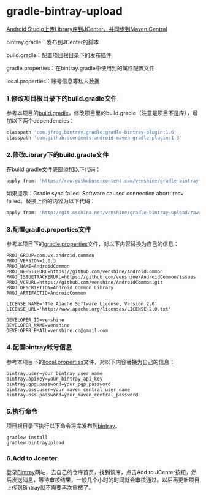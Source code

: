 gradle-bintray-upload
==

[Android Studio上传Library库到JCenter，并同步到Maven Central](http://blog.csdn.net/venshine/article/details/51742926)

bintray.gradle：发布到JCenter的脚本  

build.gradle：配置项目根目录下的发布插件  

gradle.properties：在bintray.gradle中使用到的属性配置文件  

local.properties：账号信息等私人数据  

### 1.修改项目根目录下的build.gradle文件  
参考本项目的[build.gradle](https://github.com/venshine/gradle-bintray-upload/blob/master/build.gradle)，修改项目里的build.gradle（注意是项目不是库），增加以下两个dependencies：
``` groovy
classpath 'com.jfrog.bintray.gradle:gradle-bintray-plugin:1.6'
classpath 'com.github.dcendents:android-maven-gradle-plugin:1.3'
```

### 2.修改Library下的build.gradle文件
在build.gradle文件底部添加以下代码：  
``` groovy
apply from: 'https://raw.githubusercontent.com/venshine/gradle-bintray-upload/master/bintray.gradle'
```
如果提示：Gradle sync failed: Software caused connection abort: recv failed。替换上面的内容为以下代码：
``` groovy
apply from: 'http://git.oschina.net/venshine/gradle-bintray-upload/raw/master/bintray.gradle'
```

### 3.配置gradle.properties文件
参考本项目下的[gradle.properties](https://github.com/venshine/gradle-bintray-upload/blob/master/gradle.properties)文件，对以下内容替换为自己的信息：
```
PROJ_GROUP=com.wx.android.common
PROJ_VERSION=1.0.3
PROJ_NAME=AndroidCommon
PROJ_WEBSITEURL=https://github.com/venshine/AndroidCommon
PROJ_ISSUETRACKERURL=https://github.com/venshine/AndroidCommon/issues
PROJ_VCSURL=https://github.com/venshine/AndroidCommon.git
PROJ_DESCRIPTION=Android Common Library
PROJ_ARTIFACTID=AndroidCommon

LICENSE_NAME='The Apache Software License, Version 2.0'
LICENSE_URL='http://www.apache.org/licenses/LICENSE-2.0.txt'

DEVELOPER_ID=venshine
DEVELOPER_NAME=venshine
DEVELOPER_EMAIL=venshine.cn@gmail.com
```

### 4.配置bintray帐号信息
参考本项目下的[local.properties](https://github.com/venshine/gradle-bintray-upload/blob/master/local.properties)文件，对以下内容替换为自己的信息：
```
bintray.user=your_bintray_user_name
bintray.apikey=your_bintray_api_key
bintray.gpg.password=your_pgp_password
bintray.oss.user=your_maven_central_user_name
bintray.oss.password=your_maven_central_password
```

### 5.执行命令
项目根目录下执行以下命令将库发布到[bintray](https://bintray.com/)。
```
gradlew install
gradlew bintrayUpload
```

### 6.Add to Jcenter
登录[Bintray](https://bintray.com/)网站，去自己的仓库首页，找到该库，点击Add to JCenter按钮，然后发送消息，等待审核结果，一般几个小时的时间就会审核通过。以后再更新项目上传到Bintray就不需要再次审核了。
